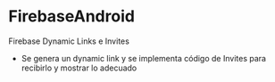 # FirebaseAndroid

Firebase Dynamic Links e Invites

- Se genera un dynamic link y se implementa código de Invites para recibirlo y mostrar lo adecuado
